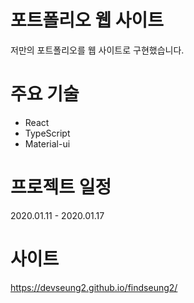 # 포트폴리오 웹 사이트

저만의 포트폴리오를 웹 사이트로 구현했습니다.

# 주요 기술

- React
- TypeScript
- Material-ui

# 프로젝트 일정

2020.01.11 - 2020.01.17

# 사이트

https://devseung2.github.io/findseung2/
